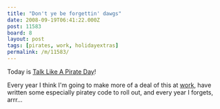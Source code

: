 ```yaml
---
title: "Don't ye be forgettin' dawgs"
date: 2008-09-19T06:41:22.000Z
post: 11583
board: 8
layout: post
tags: [pirates, work, holidayextras]
permalink: /m/11583/
---
```

Today is <a href="http://www.talklikeapirate.com/">Talk Like A Pirate Day</a>!

Every year I think I'm going to make more of a deal of this at <a href="http://www.holidayextras.co.uk">work</a>, have written some especially piratey code to roll out, and every year I forgets, arrr...
